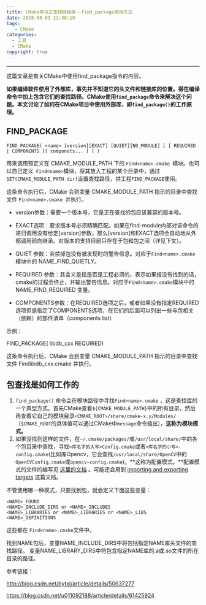 ```yaml
---
title: CMake学习之查找链接库--find_package使用方法
date: 2018-08-03 21:38:19
tags:
   - CMake
categories: 
  - 工具
  - CMake
copyright: true
---
```


------

这篇文章是有关CMake中使用find_package指令的内容。

<!--more--->

**如果编译软件使用了外部库，事先并不知道它的头文件和链接库的位置。得在编译命令中加上包含它们的查找路径。CMake使用`find_package`命令来解决这个问题。本文讨论了如何在CMake项目中使用外部库，即`find_package()`的工作原理。**

## FIND_PACKAGE

`FIND_PACKAGE( <name> [version][EXACT] [QUIET][NO_MODULE] [ [ REQUIRED | COMPONENTS ][ componets... ] ] )`

用来调用预定义在 CMAKE_MODULE_PATH 下的 `Find<name>.cmake `模块。也可以自己定义` Find<name>`模块，将其放入工程的某个目录中，通过` SET(CMAKE_MODULE_PATH dir)`设置查找路径，供工程`FIND_PACKAGE`使用。

这条命令执行后，CMake 会到变量 CMAKE_MODULE_PATH 指示的目录中查找文件 `Find<name>.cmake `并执行。

- version参数：需要一个版本号，它是正在查找的包应该兼容的版本号。
- EXACT选项：要求版本号必须精确匹配。如果在find-module内部对该命令的递归调用没有给定[version]参数，那么[version]和EXACT选项会自动地从外部调用前向继承。对版本的支持目前只存在于包和包之间（详见下文）。

- QUIET 参数：会禁掉包没有被发现时的警告信息。对应于`Find<name>.cmake`模块中的 NAME_FIND_QUIETLY。
- REQUIRED 参数：其含义是指是否是工程必须的，表示如果报没有找到的话，cmake的过程会终止，并输出警告信息。对应于`Find<name>.cmake`模块中的 NAME_FIND_REQUIRED 变量。
- COMPONENTS参数：在REQUIRED选项之后，或者如果没有指定REQUIRED选项但是指定了COMPONENTS选项，在它们的后面可以列出一些与包相关（依赖）的部件清单（components list）

示例：

FIND_PACKAGE( libdb_cxx REQUIRED)

这条命令执行后，CMake 会到变量 CMAKE_MODULE_PATH 指示的目录中查找文件 Findlibdb_cxx.cmake 并执行。

## 包查找是如何工作的

1. `find_package()` 命令会在模块路径中寻找`Find<name>.cmake` ，这是查找库的一个典型方式。首先CMake查看`${CMAKE_MODULE_PATH}`中的所有目录，然后再查看它自己的模块目录`<CMAKE_ROOT>/share/cmake-x.y/Modules/`（`$CMAKE_ROOT`的具体值可以通过CMake中`message`命令输出）。**这称为模块模式。**
2. 如果没找到这样的文件，在`~/.cmake/packages/`或`/usr/local/share/`中的各个包目录中查找，寻找`<库名字的大写>Config.cmake`或者`<库名字的小写>-config.cmake`(比如库Opencv，它会查找`/usr/local/share/OpenCV`中的`OpenCVConfig.cmake`或`opencv-config.cmake`)。**这称为配置模式。**配置模式的文件的编写见 [这里的文档](http://vtk.org/Wiki/CMake/Tutorials/How_to_create_a_ProjectConfig.cmake_file) 。可能还会用到 [importing and exporting targets](http://vtk.org/Wiki/CMake/Tutorials/Exporting_and_Importing_Targets) 这篇文档。


不管使用哪一种模式，只要找到包，就会定义下面这些变量：

~~~
<NAME>_FOUND
<NAME>_INCLUDE_DIRS or <NAME>_INCLUDES
<NAME>_LIBRARIES or <NAME>_LIBRARIES or <NAME>_LIBS
<NAME>_DEFINITIONS
~~~

这些都在 `Find<name>.cmake`文件中。

找到NAME包后，变量NAME_INCLUDE_DIRS中将包括指定NAME库头文件的查找路径。
变量NAME_LIBRARY_DIRS中将包含指定NAME库的.a或.so文件的所在目录的路径。

参考链接：

http://blog.csdn.net/bytxl/article/details/50637277

https://blog.csdn.net/u011092188/article/details/61425924
